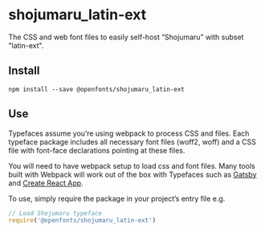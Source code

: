 
# shojumaru_latin-ext

The CSS and web font files to easily self-host “Shojumaru” with subset "latin-ext".

## Install

`npm install --save @openfonts/shojumaru_latin-ext`

## Use

Typefaces assume you’re using webpack to process CSS and files. Each typeface
package includes all necessary font files (woff2, woff) and a CSS file with
font-face declarations pointing at these files.

You will need to have webpack setup to load css and font files. Many tools built
with Webpack will work out of the box with Typefaces such as [Gatsby](https://github.com/gatsbyjs/gatsby)
and [Create React App](https://github.com/facebookincubator/create-react-app).

To use, simply require the package in your project’s entry file e.g.

```javascript
// Load Shojumaru typeface
require('@openfonts/shojumaru_latin-ext')
```

